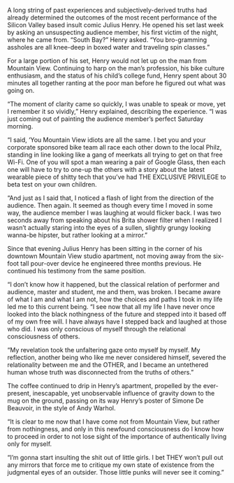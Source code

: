 A long string of past experiences and subjectively-derived truths had already determined the outcomes of the most recent performance of the Silicon Valley based insult comic Julius Henry. He opened his set last week by asking an unsuspecting audience member, his first victim of the night, where he came from. “South Bay?” Henry asked. “You bro-gramming assholes are all knee-deep in boxed water and traveling spin classes.”

For a large portion of his set, Henry would not let up on the man from Mountain View. Continuing to harp on the man’s profession, his bike culture enthusiasm, and the status of his child’s college fund, Henry spent about 30 minutes all together ranting at the poor man before he figured out what was going on.

“The moment of clarity came so quickly, I was unable to speak or move, yet I remember it so vividly,” Henry explained, describing the experience. “I was just coming out of painting the audience member’s perfect Saturday morning.

“I said, ‘You Mountain View idiots are all the same. I bet you and your corporate sponsored bike team all race each other down to the local Philz, standing in line looking like a gang of meerkats all trying to get on that free Wi-Fi. One of you will spot a man wearing a pair of Google Glass, then each one will have to try to one-up the others with a story about the latest wearable piece of shitty tech that you’ve had THE EXCLUSIVE PRIVILEGE to beta test on your own children.

“And just as I said that, I noticed a flash of light from the direction of the audience. Then again. It seemed as though every time I moved in some way, the audience member I was laughing at would flicker back. I was two seconds away from speaking about his Brita shower filter when I realized I wasn’t actually staring into the eyes of a sullen, slightly grungy looking wanna-be hipster, but rather looking at a mirror.”

Since that evening Julius Henry has been sitting in the corner of his downtown Mountain View studio apartment, not moving away from the six-foot tall pour-over device he engineered three months previous. He continued his testimony from the same position.

“I don’t know how it happened, but the classical relation of performer and audience, master and student, me and them, was broken. I became aware of what I am and what I am not, how the choices and paths I took in my life led me to this current being. “I see now that all my life I have never once looked into the black nothingness of the future and stepped into it based off of my own free will. I have always have I stepped back and laughed at those who did. I was only conscious of myself through the relational consciousness of others.

“My revelation took the unfaltering gaze onto myself by myself. My reflection, another being who like me never considered himself, severed the relationality between me and the OTHER, and I became an untethered human whose truth was disconnected from the truths of others.”

The coffee continued to drip in Henry’s apartment, propelled by the ever-present, inescapable, yet unobservable influence of gravity down to the mug on the ground, passing on its way Henry’s poster of Simone De Beauvoir, in the style of Andy Warhol.

“It is clear to me now that I have come not from Mountain View, but rather from nothingness, and only in this newfound consciousness do I know how to proceed in order to not lose sight of the importance of authentically living only for myself.

“I’m gonna start insulting the shit out of little girls. I bet THEY won’t pull out any mirrors that force me to critique my own state of existence from the judgmental eyes of an outsider. Those little punks will never see it coming.”
